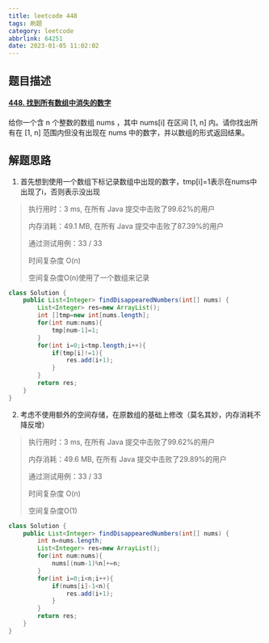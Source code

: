 ```yaml
---
title: leetcode 448
tags: 刷题
category: leetcode
abbrlink: 64251
date: 2023-01-05 11:02:02
---
```


## 题目描述

#### [448. 找到所有数组中消失的数字](https://leetcode.cn/problems/find-all-numbers-disappeared-in-an-array/)

给你一个含 n 个整数的数组 nums ，其中 nums[i] 在区间 [1, n] 内。请你找出所有在 [1, n] 范围内但没有出现在 nums 中的数字，并以数组的形式返回结果。

## 解题思路

1. 首先想到使用一个数组下标记录数组中出现的数字，tmp[i]=1表示在nums中出现了i，否则表示没出现

> 执行用时：3 ms, 在所有 Java 提交中击败了99.62%的用户
>
> 内存消耗：49.1 MB, 在所有 Java 提交中击败了87.39%的用户
>
> 通过测试用例：33 / 33
>
> 时间复杂度 O(n)
>
> 空间复杂度O(n)使用了一个数组来记录

```java
class Solution {
    public List<Integer> findDisappearedNumbers(int[] nums) {
        List<Integer> res=new ArrayList();
        int []tmp=new int[nums.length];
        for(int num:nums){
            tmp[num-1]=1;
        }
        for(int i=0;i<tmp.length;i++){
            if(tmp[i]!=1){
                res.add(i+1);
            }
        }
        return res;
    }
}
```

2. 考虑不使用额外的空间存储，在原数组的基础上修改（莫名其妙，内存消耗不降反增）

> 执行用时：3 ms, 在所有 Java 提交中击败了99.62%的用户
>
> 内存消耗：49.6 MB, 在所有 Java 提交中击败了29.89%的用户
>
> 通过测试用例：33 / 33
>
> 时间复杂度 O(n)
>
> 空间复杂度O(1)

```java
class Solution {
    public List<Integer> findDisappearedNumbers(int[] nums) {
        int n=nums.length;
        List<Integer> res=new ArrayList();
        for(int num:nums){
            nums[(num-1)%n]+=n;
        }
        for(int i=0;i<n;i++){
            if(nums[i]-1<n){
                res.add(i+1);
            }
        }
        return res;
    }
}
```


